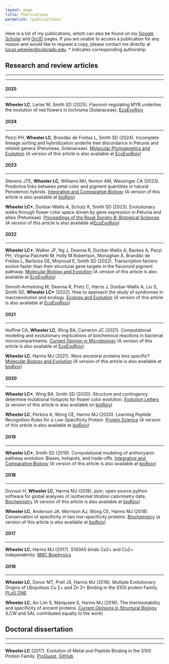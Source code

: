 ```yaml
---
layout: page
title: Publications
permalink: /publications/
---
```

Here is a list of my publications, which can also be found on my [Google Scholar](https://scholar.google.com/citations?user=IEcP51wAAAAJ&hl=en) and [OrcID](https://orcid.org/0000-0002-9483-9792?lang=en) pages. If you are unable to access a publication for any reason and would like to request a copy, please contact me directly at lucas.wheeler@colorado.edu. \* indicates corresponding authorship.

## Research and review articles
<hr><hr>


#### 2025
<hr>

**Wheeler LC**, Larter M, Smith SD (2025). Flavonol-regulating MYB underlies the evolution of red flowers in Iochroma (Solanaceae). [EcoEvoRxiv](https://ecoevorxiv.org/repository/view/8748/)


#### 2024
<hr>

Pezzi PH, **Wheeler LC**, Brandão de Freitas L, Smith SD (2024). Incomplete lineage sorting and hybridization underlie tree discordance in Petunia and related genera (Petunieae, Solanaceae). [Molecular Phylogenetics and Evolution](https://www.sciencedirect.com/science/article/abs/pii/S1055790324001283) (A version of this article is also available at [EcoEvoRxiv](https://ecoevorxiv.org/repository/view/6889/))



#### 2023
<hr>

Stevens JTE, **Wheeler LC**, Williams NH, Norton AM, Wessinger CA (2023). Predictive links between petal color and pigment quantities in natural Penstemon hybrids. [Integrative and Comparative Biology](https://academic.oup.com/icb/advance-article-abstract/doi/10.1093/icb/icad073/7199657?redirectedFrom=fulltext) (A version of this article is also available at [bioRxiv](https://www.biorxiv.org/content/10.1101/2023.04.06.535869v1))


**Wheeler LC\***, Dunbar-Wallis A, Schutz K, Smith SD (2023).  Evolutionary walks through flower color space driven by gene expression in Petunia and allies (Petunieae). [Proceedings of the Royal Society B: Biological Sciences](https://royalsocietypublishing.org/doi/10.1098/rspb.2023.0275) (A version of this article is also available at[EcoEvoRxiv](https://ecoevorxiv.org/repository/view/4991/))


#### 2022
<hr>

**Wheeler LC\***, Walker JF, Ng J, Deanna R, Dunbar-Wallis A, Backes A, Pezzi PH, Virginia Palchetti M, Holly M Robertson, Monaghan A, Brandão de Freitas L, Barboza GE, Moyroud E, Smith SD (2022). Transcription factors evolve faster than their structural gene targets in the flavonoid pigment pathway. [Molecular Biology and Evolution](https://academic.oup.com/mbe/advance-article/doi/10.1093/molbev/msac044/6536971?guestAccessKey=1e3c7fc1-043a-48fa-93c7-9640e850a5b2) (A version of this article is also available at [EcoEvoRxiv](https://ecoevorxiv.org/3tdfk))


Sinnott-Armstrong M, Deanna R, Pretz C, Harris J, Dunbar-Wallis A, Liu S, Smith SD, **Wheeler LC\*** (2022). How to approach the study of syndromes in macroevolution and ecology. [Ecology and Evolution](https://onlinelibrary.wiley.com/doi/10.1002/ece3.8583) (A version of this article is also available at [EcoEvoRxiv](https://ecoevorxiv.org/bt2km/))


#### 2021
<hr>

Huffine CA, **Wheeler LC**, Wing BA, Cameron JC (2021). Computational modeling and evolutionary implications of biochemical
reactions in bacterial microcompartments. [Current Opinion in Microbiology](https://www.sciencedirect.com/science/article/pii/S1369527421001375?dgcid=coauthor) (A version of this article is also available at [EcoEvoRxiv](https://ecoevorxiv.org/352u9/))


**Wheeler LC**, Harms MJ (2021). Were ancestral proteins less specific? [Molecular Biology and Evolution](https://academic.oup.com/mbe/advance-article/doi/10.1093/molbev/msab019/6126412) (A version of this article is also available at [bioRxiv](https://www.biorxiv.org/content/10.1101/2020.05.27.120261v1))


#### 2020
<hr>

**Wheeler LC\***, Wing BA, Smith SD (2020). Structure and contingency determine mutational hotspots for flower color evolution. [Evolution Letters](https://onlinelibrary.wiley.com/doi/full/10.1002/evl3.212) (a version of this article is also available on [bioRxiv](https://www.biorxiv.org/content/10.1101/2020.08.18.256503v1))


**Wheeler LC**, Perkins A, Wong CE, Harms MJ (2020). Learning Peptide Recognition Rules for a Low-Specificity Protein. [Protein Science](https://onlinelibrary.wiley.com/doi/abs/10.1002/pro.3958) (A version of this article is also available at [bioRxiv](https://www.biorxiv.org/content/10.1101/2020.06.02.131086v1))


#### 2019
<hr>

**Wheeler LC\***, Smith SD (2019). Computational modeling of anthocyanin pathway evolution: Biases, hotspots, and trade-offs.
[Integrative and Comparative Biology](https://academic.oup.com/icb/advance-article/doi/10.1093/icb/icz049/5497801?guestAccessKey=6d4d5dc9-52b6-4a41-8789-0e90597a0816) (A version of this article is also available at [bioRxiv](https://www.biorxiv.org/content/early/2019/01/03/511089))


#### 2018
<hr>

Duvvuri H, **Wheeler LC**, Harms MJ (2018). pytc: open source python software for global analyses of isothermal titration calorimetry data. [Biochemistry](https://pubs.acs.org/doi/abs/10.1021/acs.biochem.7b01264) (A version of this article is also available at [bioRxiv](https://www.biorxiv.org/content/early/2017/12/15/234682))


**Wheeler LC**, Anderson JA, Morrison AJ, Wong CE, Harms MJ (2018). Conservation of specificity in two low-specificity proteins. [Biochemistry](http://pubs.acs.org/doi/10.1021/acs.biochem.7b01086) (a version of this article is also available at [bioRxiv](https://www.biorxiv.org/content/early/2017/10/25/207324))

#### 2017
<hr>

**Wheeler LC**, Harms MJ (2017). S100A5 binds Ca2+ and Cu2+ independently. [BMC Biophysics](https://bmcbiophys.biomedcentral.com/articles/10.1186/s13628-017-0040-y)


#### 2016
<hr>

**Wheeler LC**, Donor MT, Prell JS, Harms MJ (2016). Multiple Evolutionary 
Origins of Ubiquitous Cu 2+ and Zn 2+ Binding in the S100 protein Family. 
[PLoS ONE](http://journals.plos.org/plosone/article?id=10.1371/journal.pone.0164740)


**Wheeler LC**, An-Lim S, Marqusee S, Harms MJ (2016). The thermostability 
and specificity of ancient proteins. [Current Opinions in Structural Biology](http://www.sciencedirect.com/science/article/pii/S0959440X16300501) (LCW and SAL contributed equally to the work) 


## Doctoral dissertation
<hr><hr>

**Wheeler LC** (2017). Evolution of Metal and Peptide Binding in the S100 Protein Family. [ProQuest](https://search.proquest.com/docview/2015148136?pq-origsite=gscholar), [GitHub](https://github.com/lcwheeler/dissertation).
